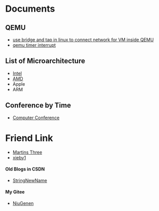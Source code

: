 # Documents

## QEMU

- [use bridge and tap in linux to connect network for VM inside QEMU](https://niugenen.github.io/qemu-tap-bridge)
- [qemu timer interrupt](https://niugenen.github.io/qemu-timer-interrupt)

## List of Microarchitecture

- [Intel](https://niugenen.github.io/the-interesting-tables/intel.html)
- [AMD](https://niugenen.github.io/the-interesting-tables/amd.html)
- Apple
- ARM

## Conference by Time

- [Computer Conference](https://niugenen.github.io/the-interesting-tables/computerconference.html)

# Friend Link

- [Martins Three](https://martins3.github.io/)
- [xieby1](https://xieby1.github.io)

#### Old Blogs in CSDN

- [StringNewName](https://blog.csdn.net/stringNewName)

#### My Gitee

- [NiuGenen](https://gitee.com/NiuGenen)
